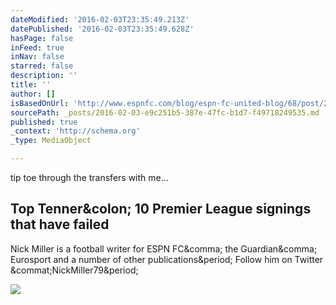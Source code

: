 ```yaml
---
dateModified: '2016-02-03T23:35:49.213Z'
datePublished: '2016-02-03T23:35:49.628Z'
hasPage: false
inFeed: true
inNav: false
starred: false
description: ''
title: ''
author: []
isBasedOnUrl: 'http://www.espnfc.com/blog/espn-fc-united-blog/68/post/2799393/top-tenner-premier-league-transfer-failures'
sourcePath: _posts/2016-02-03-e9c251b5-387e-47fc-b1d7-f49718249535.md
published: true
_context: 'http://schema.org'
_type: MediaObject

---
```

tip toe through the transfers with me...

<article style=""><h1>Top Tenner&amp;colon; 10 Premier League signings that have failed</h1><p>Nick Miller is a football writer for ESPN FC&amp;comma; the Guardian&amp;comma; Eurosport and a number of other publications&amp;period; Follow him on Twitter &amp;commat;NickMiller79&amp;period;</p><img src="http://a.espncdn.com/combiner/i/?img=/photo/2016/1227/r39149_1296x729_16-9.jpg&amp;w=1500&amp;h=1500&amp;scale=crop&amp;site=espnfc" /></article>